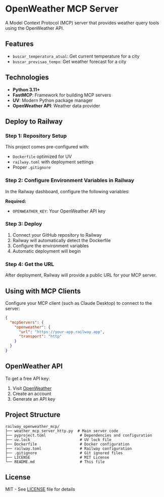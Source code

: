 # OpenWeather MCP Server

A Model Context Protocol (MCP) server that provides weather query tools using the OpenWeather API.

## Features

- `buscar_temperatura_atual`: Get current temperature for a city
- `buscar_previsao_tempo`: Get weather forecast for a city

## Technologies

- **Python 3.11+**
- **FastMCP**: Framework for building MCP servers
- **UV**: Modern Python package manager
- **OpenWeather API**: Weather data provider

## Deploy to Railway

### Step 1: Repository Setup

This project comes pre-configured with:
- `Dockerfile` optimized for UV
- `railway.toml` with deployment settings
- Proper `.gitignore`

### Step 2: Configure Environment Variables in Railway

In the Railway dashboard, configure the following variables:

**Required:**
- `OPENWEATHER_KEY`: Your OpenWeather API key

### Step 3: Deploy

1. Connect your GitHub repository to Railway
2. Railway will automatically detect the Dockerfile
3. Configure the environment variables
4. Automatic deployment will begin

### Step 4: Get the URL

After deployment, Railway will provide a public URL for your MCP server.

## Using with MCP Clients

Configure your MCP client (such as Claude Desktop) to connect to the server:

```json
{
  "mcpServers": {
    "openweather": {
      "url": "https://your-app.railway.app",
      "transport": "http"
    }
  }
}
```

## OpenWeather API

To get a free API key:
1. Visit [OpenWeather](https://openweathermap.org/api)
2. Create an account
3. Generate an API key

## Project Structure

```
railway_openweather_mcp/
├── weather_mcp_server_http.py  # Main server code
├── pyproject.toml               # Dependencies and configuration
├── uv.lock                      # UV lock file
├── Dockerfile                   # Docker configuration
├── railway.toml                 # Railway configuration
├── .gitignore                   # Git ignored files
├── LICENSE                      # MIT License
└── README.md                    # This file
```

## License

MIT - See [LICENSE](LICENSE) file for details
